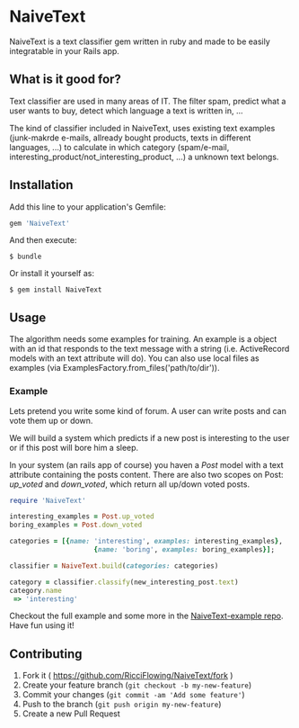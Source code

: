 # NaiveText

NaiveText is a text classifier gem written in ruby and made to be easily integratable in your Rails app.

## What is it good for?

Text classifier are used in many areas of IT. The filter spam, predict what a user wants to buy, detect which language a text is written in, ...

The kind of classifier included in NaiveText, uses existing text examples (junk-makrde e-mails, allready bought products, texts in different languages, ...) to calculate in which category (spam/e-mail, interesting_product/not_interesting_product, ...) a unknown text belongs.

## Installation

Add this line to your application's Gemfile:

```ruby
gem 'NaiveText'
```

And then execute:

    $ bundle

Or install it yourself as:

    $ gem install NaiveText

## Usage

The algorithm needs some examples for training. An example is a object with an id that responds to the text message with a string (i.e. ActiveRecord models with an text attribute will do).
You can also use local files as examples (via ExamplesFactory.from_files('path/to/dir')).



### Example

Lets pretend you write some kind of forum. A user can write posts and can vote them up or down.

We will build a system which predicts if a new post is interesting to the user or if this post will bore him a sleep.

In your system (an rails app of course) you haven a *Post* model with a text attribute containing the posts content. There are also two scopes on Post: *up_voted* and *down_voted*, which return all up/down voted posts.

```ruby
require 'NaiveText'

interesting_examples = Post.up_voted
boring_examples = Post.down_voted

categories = [{name: 'interesting', examples: interesting_examples},
                     {name: 'boring', examples: boring_examples}];

classifier = NaiveText.build(categories: categories)

category = classifier.classify(new_interesting_post.text)
category.name
 => 'interesting'
```
Checkout the full example and some more in the
[NaiveText-example repo](https://github.com/RicciFlowing/NaiveText-examples).
Have fun using it!

## Contributing

1. Fork it ( https://github.com/RicciFlowing/NaiveText/fork )
2. Create your feature branch (`git checkout -b my-new-feature`)
3. Commit your changes (`git commit -am 'Add some feature'`)
4. Push to the branch (`git push origin my-new-feature`)
5. Create a new Pull Request
